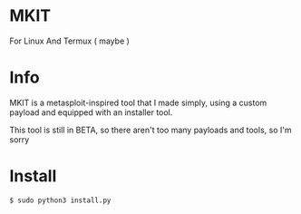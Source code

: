 # MKIT
For Linux And Termux ( maybe )

# Info 
MKIT is a metasploit-inspired tool that I made simply, using a custom payload and equipped with an installer tool.

This tool is still in BETA, so there aren't too many payloads and tools, so I'm sorry

# Install

  ```
  $ sudo python3 install.py
  ```
